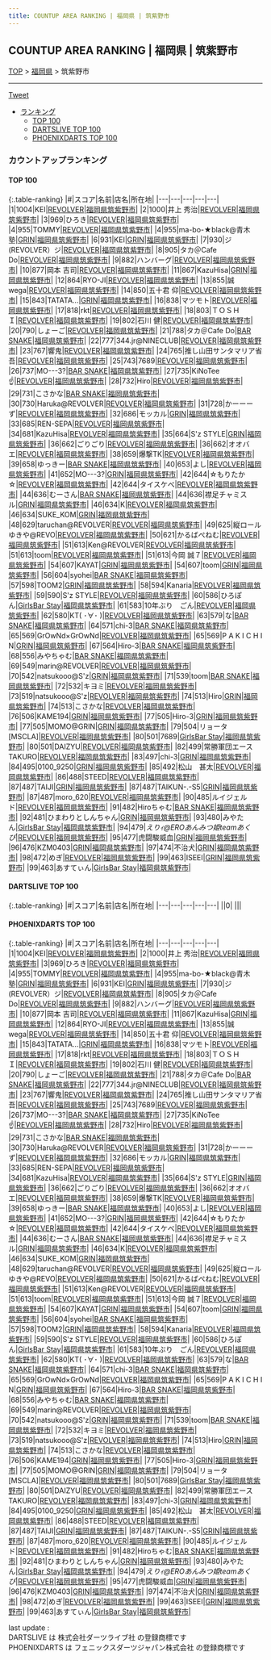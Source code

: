 ```yaml
---
title: COUNTUP AREA RANKING | 福岡県 | 筑紫野市
---
```

## COUNTUP AREA RANKING | 福岡県 | 筑紫野市

[TOP](/darts/rank/) > [福岡県](/darts/rank/福岡県/) > 筑紫野市

___

<a href="https://twitter.com/share?ref_src=twsrc%5Etfw" data-text="COUNTUP AREA RANKING | 福岡県筑紫野市" class="twitter-share-button" data-hashtags="DARTSLIVE,PHOENIXDARTS,darts,ダーツ" data-show-count="false">Tweet</a>

* [ランキング](#カウントアップランキング)
    * [TOP 100](#top-100)
    * [DARTSLIVE TOP 100](#dartslive-top-100)
    * [PHOENIXDARTS TOP 100](#phoenixdarts-top-100)

### カウントアップランキング

#### TOP 100



{:.table-ranking}
|#|スコア|名前|店名|所在地|
|---|---|---|---|---|
|1|1004|<span class="rank-name-pd">KEI</span>|<a href="https://vs.phoenixdarts.com/jp/shop/shopDetailInfo/s_86207?s_seq=86207">REVOLVER</a>|<a href="/darts/rank/福岡県/筑紫野市">福岡県筑紫野市</a>|
|2|1000|<span class="rank-name-pd">井上 秀治</span>|<a href="https://vs.phoenixdarts.com/jp/shop/shopDetailInfo/s_86207?s_seq=86207">REVOLVER</a>|<a href="/darts/rank/福岡県/筑紫野市">福岡県筑紫野市</a>|
|3|969|<span class="rank-name-pd">ひろき</span>|<a href="https://vs.phoenixdarts.com/jp/shop/shopDetailInfo/s_86207?s_seq=86207">REVOLVER</a>|<a href="/darts/rank/福岡県/筑紫野市">福岡県筑紫野市</a>|
|4|955|<span class="rank-name-pd">TOMMY</span>|<a href="https://vs.phoenixdarts.com/jp/shop/shopDetailInfo/s_86207?s_seq=86207">REVOLVER</a>|<a href="/darts/rank/福岡県/筑紫野市">福岡県筑紫野市</a>|
|4|955|<span class="rank-name-pd">ma-bo-★black@青木塾</span>|<a href="https://vs.phoenixdarts.com/jp/shop/shopDetailInfo/s_85645?s_seq=85645">GRIN</a>|<a href="/darts/rank/福岡県/筑紫野市">福岡県筑紫野市</a>|
|6|931|<span class="rank-name-pd">KEI</span>|<a href="https://vs.phoenixdarts.com/jp/shop/shopDetailInfo/s_85645?s_seq=85645">GRIN</a>|<a href="/darts/rank/福岡県/筑紫野市">福岡県筑紫野市</a>|
|7|930|<span class="rank-name-pd">ジ(REVOLVER）ジ</span>|<a href="https://vs.phoenixdarts.com/jp/shop/shopDetailInfo/s_86207?s_seq=86207">REVOLVER</a>|<a href="/darts/rank/福岡県/筑紫野市">福岡県筑紫野市</a>|
|8|905|<span class="rank-name-pd">タカ＠Cafe Do</span>|<a href="https://vs.phoenixdarts.com/jp/shop/shopDetailInfo/s_86207?s_seq=86207">REVOLVER</a>|<a href="/darts/rank/福岡県/筑紫野市">福岡県筑紫野市</a>|
|9|882|<span class="rank-name-pd">ハンバーグ</span>|<a href="https://vs.phoenixdarts.com/jp/shop/shopDetailInfo/s_86207?s_seq=86207">REVOLVER</a>|<a href="/darts/rank/福岡県/筑紫野市">福岡県筑紫野市</a>|
|10|877|<span class="rank-name-pd">岡本 吉司</span>|<a href="https://vs.phoenixdarts.com/jp/shop/shopDetailInfo/s_86207?s_seq=86207">REVOLVER</a>|<a href="/darts/rank/福岡県/筑紫野市">福岡県筑紫野市</a>|
|11|867|<span class="rank-name-pd">KazuHisa</span>|<a href="https://vs.phoenixdarts.com/jp/shop/shopDetailInfo/s_85645?s_seq=85645">GRIN</a>|<a href="/darts/rank/福岡県/筑紫野市">福岡県筑紫野市</a>|
|12|864|<span class="rank-name-pd">RYO-JI</span>|<a href="https://vs.phoenixdarts.com/jp/shop/shopDetailInfo/s_86207?s_seq=86207">REVOLVER</a>|<a href="/darts/rank/福岡県/筑紫野市">福岡県筑紫野市</a>|
|13|855|<span class="rank-name-pd">誠　wega</span>|<a href="https://vs.phoenixdarts.com/jp/shop/shopDetailInfo/s_86207?s_seq=86207">REVOLVER</a>|<a href="/darts/rank/福岡県/筑紫野市">福岡県筑紫野市</a>|
|14|850|<span class="rank-name-pd"><span class="pro-icon-pd"></span>五十君 仰</span>|<a href="https://vs.phoenixdarts.com/jp/shop/shopDetailInfo/s_86207?s_seq=86207">REVOLVER</a>|<a href="/darts/rank/福岡県/筑紫野市">福岡県筑紫野市</a>|
|15|843|<span class="rank-name-pd">TATATA...</span>|<a href="https://vs.phoenixdarts.com/jp/shop/shopDetailInfo/s_85645?s_seq=85645">GRIN</a>|<a href="/darts/rank/福岡県/筑紫野市">福岡県筑紫野市</a>|
|16|838|<span class="rank-name-pd">マツモト</span>|<a href="https://vs.phoenixdarts.com/jp/shop/shopDetailInfo/s_86207?s_seq=86207">REVOLVER</a>|<a href="/darts/rank/福岡県/筑紫野市">福岡県筑紫野市</a>|
|17|818|<span class="rank-name-pd">rkt</span>|<a href="https://vs.phoenixdarts.com/jp/shop/shopDetailInfo/s_86207?s_seq=86207">REVOLVER</a>|<a href="/darts/rank/福岡県/筑紫野市">福岡県筑紫野市</a>|
|18|803|<span class="rank-name-pd">ＴＯＳＨＩ</span>|<a href="https://vs.phoenixdarts.com/jp/shop/shopDetailInfo/s_86207?s_seq=86207">REVOLVER</a>|<a href="/darts/rank/福岡県/筑紫野市">福岡県筑紫野市</a>|
|19|802|<span class="rank-name-pd">石川 健</span>|<a href="https://vs.phoenixdarts.com/jp/shop/shopDetailInfo/s_86207?s_seq=86207">REVOLVER</a>|<a href="/darts/rank/福岡県/筑紫野市">福岡県筑紫野市</a>|
|20|790|<span class="rank-name-pd">しょーご</span>|<a href="https://vs.phoenixdarts.com/jp/shop/shopDetailInfo/s_86207?s_seq=86207">REVOLVER</a>|<a href="/darts/rank/福岡県/筑紫野市">福岡県筑紫野市</a>|
|21|788|<span class="rank-name-pd">タカ＠Cafe Do</span>|<a href="https://vs.phoenixdarts.com/jp/shop/shopDetailInfo/s_85534?s_seq=85534">BAR SNAKE</a>|<a href="/darts/rank/福岡県/筑紫野市">福岡県筑紫野市</a>|
|22|777|<span class="rank-name-pd">344.jr@NINECLUB</span>|<a href="https://vs.phoenixdarts.com/jp/shop/shopDetailInfo/s_86207?s_seq=86207">REVOLVER</a>|<a href="/darts/rank/福岡県/筑紫野市">福岡県筑紫野市</a>|
|23|767|<span class="rank-name-pd">響鬼</span>|<a href="https://vs.phoenixdarts.com/jp/shop/shopDetailInfo/s_86207?s_seq=86207">REVOLVER</a>|<a href="/darts/rank/福岡県/筑紫野市">福岡県筑紫野市</a>|
|24|765|<span class="rank-name-pd">推し山田サンタマリア省吾</span>|<a href="https://vs.phoenixdarts.com/jp/shop/shopDetailInfo/s_86207?s_seq=86207">REVOLVER</a>|<a href="/darts/rank/福岡県/筑紫野市">福岡県筑紫野市</a>|
|25|743|<span class="rank-name-pd">7689</span>|<a href="https://vs.phoenixdarts.com/jp/shop/shopDetailInfo/s_86207?s_seq=86207">REVOLVER</a>|<a href="/darts/rank/福岡県/筑紫野市">福岡県筑紫野市</a>|
|26|737|<span class="rank-name-pd">MO---3?</span>|<a href="https://vs.phoenixdarts.com/jp/shop/shopDetailInfo/s_85534?s_seq=85534">BAR SNAKE</a>|<a href="/darts/rank/福岡県/筑紫野市">福岡県筑紫野市</a>|
|27|735|<span class="rank-name-pd">KiNoTee☝️</span>|<a href="https://vs.phoenixdarts.com/jp/shop/shopDetailInfo/s_86207?s_seq=86207">REVOLVER</a>|<a href="/darts/rank/福岡県/筑紫野市">福岡県筑紫野市</a>|
|28|732|<span class="rank-name-pd">Hiro</span>|<a href="https://vs.phoenixdarts.com/jp/shop/shopDetailInfo/s_86207?s_seq=86207">REVOLVER</a>|<a href="/darts/rank/福岡県/筑紫野市">福岡県筑紫野市</a>|
|29|731|<span class="rank-name-pd">こさかな</span>|<a href="https://vs.phoenixdarts.com/jp/shop/shopDetailInfo/s_85534?s_seq=85534">BAR SNAKE</a>|<a href="/darts/rank/福岡県/筑紫野市">福岡県筑紫野市</a>|
|30|730|<span class="rank-name-pd">Haruka@REVOLVER</span>|<a href="https://vs.phoenixdarts.com/jp/shop/shopDetailInfo/s_86207?s_seq=86207">REVOLVER</a>|<a href="/darts/rank/福岡県/筑紫野市">福岡県筑紫野市</a>|
|31|728|<span class="rank-name-pd">かーーーず</span>|<a href="https://vs.phoenixdarts.com/jp/shop/shopDetailInfo/s_86207?s_seq=86207">REVOLVER</a>|<a href="/darts/rank/福岡県/筑紫野市">福岡県筑紫野市</a>|
|32|686|<span class="rank-name-pd">モッカル</span>|<a href="https://vs.phoenixdarts.com/jp/shop/shopDetailInfo/s_85645?s_seq=85645">GRIN</a>|<a href="/darts/rank/福岡県/筑紫野市">福岡県筑紫野市</a>|
|33|685|<span class="rank-name-pd">REN-SEPA</span>|<a href="https://vs.phoenixdarts.com/jp/shop/shopDetailInfo/s_86207?s_seq=86207">REVOLVER</a>|<a href="/darts/rank/福岡県/筑紫野市">福岡県筑紫野市</a>|
|34|681|<span class="rank-name-pd">KazuHisa</span>|<a href="https://vs.phoenixdarts.com/jp/shop/shopDetailInfo/s_86207?s_seq=86207">REVOLVER</a>|<a href="/darts/rank/福岡県/筑紫野市">福岡県筑紫野市</a>|
|35|664|<span class="rank-name-pd">S&#x27;z STYLE</span>|<a href="https://vs.phoenixdarts.com/jp/shop/shopDetailInfo/s_85645?s_seq=85645">GRIN</a>|<a href="/darts/rank/福岡県/筑紫野市">福岡県筑紫野市</a>|
|36|662|<span class="rank-name-pd">ごりごり</span>|<a href="https://vs.phoenixdarts.com/jp/shop/shopDetailInfo/s_86207?s_seq=86207">REVOLVER</a>|<a href="/darts/rank/福岡県/筑紫野市">福岡県筑紫野市</a>|
|36|662|<span class="rank-name-pd">オオバエ</span>|<a href="https://vs.phoenixdarts.com/jp/shop/shopDetailInfo/s_86207?s_seq=86207">REVOLVER</a>|<a href="/darts/rank/福岡県/筑紫野市">福岡県筑紫野市</a>|
|38|659|<span class="rank-name-pd">爆撃TK</span>|<a href="https://vs.phoenixdarts.com/jp/shop/shopDetailInfo/s_86207?s_seq=86207">REVOLVER</a>|<a href="/darts/rank/福岡県/筑紫野市">福岡県筑紫野市</a>|
|39|658|<span class="rank-name-pd">ゆっきー</span>|<a href="https://vs.phoenixdarts.com/jp/shop/shopDetailInfo/s_85534?s_seq=85534">BAR SNAKE</a>|<a href="/darts/rank/福岡県/筑紫野市">福岡県筑紫野市</a>|
|40|653|<span class="rank-name-pd">よし</span>|<a href="https://vs.phoenixdarts.com/jp/shop/shopDetailInfo/s_86207?s_seq=86207">REVOLVER</a>|<a href="/darts/rank/福岡県/筑紫野市">福岡県筑紫野市</a>|
|41|652|<span class="rank-name-pd">MO---3?</span>|<a href="https://vs.phoenixdarts.com/jp/shop/shopDetailInfo/s_85645?s_seq=85645">GRIN</a>|<a href="/darts/rank/福岡県/筑紫野市">福岡県筑紫野市</a>|
|42|644|<span class="rank-name-pd">☆もりたか☆</span>|<a href="https://vs.phoenixdarts.com/jp/shop/shopDetailInfo/s_86207?s_seq=86207">REVOLVER</a>|<a href="/darts/rank/福岡県/筑紫野市">福岡県筑紫野市</a>|
|42|644|<span class="rank-name-pd">タイスケべ</span>|<a href="https://vs.phoenixdarts.com/jp/shop/shopDetailInfo/s_86207?s_seq=86207">REVOLVER</a>|<a href="/darts/rank/福岡県/筑紫野市">福岡県筑紫野市</a>|
|44|636|<span class="rank-name-pd">むーさん</span>|<a href="https://vs.phoenixdarts.com/jp/shop/shopDetailInfo/s_85534?s_seq=85534">BAR SNAKE</a>|<a href="/darts/rank/福岡県/筑紫野市">福岡県筑紫野市</a>|
|44|636|<span class="rank-name-pd">襟足チャミスル</span>|<a href="https://vs.phoenixdarts.com/jp/shop/shopDetailInfo/s_85645?s_seq=85645">GRIN</a>|<a href="/darts/rank/福岡県/筑紫野市">福岡県筑紫野市</a>|
|46|634|<span class="rank-name-pd">K</span>|<a href="https://vs.phoenixdarts.com/jp/shop/shopDetailInfo/s_86207?s_seq=86207">REVOLVER</a>|<a href="/darts/rank/福岡県/筑紫野市">福岡県筑紫野市</a>|
|46|634|<span class="rank-name-pd">SUKE_KOM</span>|<a href="https://vs.phoenixdarts.com/jp/shop/shopDetailInfo/s_85645?s_seq=85645">GRIN</a>|<a href="/darts/rank/福岡県/筑紫野市">福岡県筑紫野市</a>|
|48|629|<span class="rank-name-pd">taruchan@REVOLVER</span>|<a href="https://vs.phoenixdarts.com/jp/shop/shopDetailInfo/s_86207?s_seq=86207">REVOLVER</a>|<a href="/darts/rank/福岡県/筑紫野市">福岡県筑紫野市</a>|
|49|625|<span class="rank-name-pd">縦ロールゆきや@REVO</span>|<a href="https://vs.phoenixdarts.com/jp/shop/shopDetailInfo/s_86207?s_seq=86207">REVOLVER</a>|<a href="/darts/rank/福岡県/筑紫野市">福岡県筑紫野市</a>|
|50|621|<span class="rank-name-pd">かるばぺねむ</span>|<a href="https://vs.phoenixdarts.com/jp/shop/shopDetailInfo/s_86207?s_seq=86207">REVOLVER</a>|<a href="/darts/rank/福岡県/筑紫野市">福岡県筑紫野市</a>|
|51|613|<span class="rank-name-pd">Ken@REVOLVER</span>|<a href="https://vs.phoenixdarts.com/jp/shop/shopDetailInfo/s_86207?s_seq=86207">REVOLVER</a>|<a href="/darts/rank/福岡県/筑紫野市">福岡県筑紫野市</a>|
|51|613|<span class="rank-name-pd">toom</span>|<a href="https://vs.phoenixdarts.com/jp/shop/shopDetailInfo/s_86207?s_seq=86207">REVOLVER</a>|<a href="/darts/rank/福岡県/筑紫野市">福岡県筑紫野市</a>|
|51|613|<span class="rank-name-pd">今岡 誠７</span>|<a href="https://vs.phoenixdarts.com/jp/shop/shopDetailInfo/s_86207?s_seq=86207">REVOLVER</a>|<a href="/darts/rank/福岡県/筑紫野市">福岡県筑紫野市</a>|
|54|607|<span class="rank-name-pd">KAYAT</span>|<a href="https://vs.phoenixdarts.com/jp/shop/shopDetailInfo/s_85645?s_seq=85645">GRIN</a>|<a href="/darts/rank/福岡県/筑紫野市">福岡県筑紫野市</a>|
|54|607|<span class="rank-name-pd">toom</span>|<a href="https://vs.phoenixdarts.com/jp/shop/shopDetailInfo/s_85645?s_seq=85645">GRIN</a>|<a href="/darts/rank/福岡県/筑紫野市">福岡県筑紫野市</a>|
|56|604|<span class="rank-name-pd">syohei</span>|<a href="https://vs.phoenixdarts.com/jp/shop/shopDetailInfo/s_85534?s_seq=85534">BAR SNAKE</a>|<a href="/darts/rank/福岡県/筑紫野市">福岡県筑紫野市</a>|
|57|598|<span class="rank-name-pd">TOOM2</span>|<a href="https://vs.phoenixdarts.com/jp/shop/shopDetailInfo/s_85645?s_seq=85645">GRIN</a>|<a href="/darts/rank/福岡県/筑紫野市">福岡県筑紫野市</a>|
|58|594|<span class="rank-name-pd">Kanaria</span>|<a href="https://vs.phoenixdarts.com/jp/shop/shopDetailInfo/s_86207?s_seq=86207">REVOLVER</a>|<a href="/darts/rank/福岡県/筑紫野市">福岡県筑紫野市</a>|
|59|590|<span class="rank-name-pd">S&#x27;z STYLE</span>|<a href="https://vs.phoenixdarts.com/jp/shop/shopDetailInfo/s_86207?s_seq=86207">REVOLVER</a>|<a href="/darts/rank/福岡県/筑紫野市">福岡県筑紫野市</a>|
|60|586|<span class="rank-name-pd">ひろぽん</span>|<a href="https://vs.phoenixdarts.com/jp/shop/shopDetailInfo/s_85653?s_seq=85653">GirlsBar Stay</a>|<a href="/darts/rank/福岡県/筑紫野市">福岡県筑紫野市</a>|
|61|583|<span class="rank-name-pd">10年ぶり　ごん</span>|<a href="https://vs.phoenixdarts.com/jp/shop/shopDetailInfo/s_86207?s_seq=86207">REVOLVER</a>|<a href="/darts/rank/福岡県/筑紫野市">福岡県筑紫野市</a>|
|62|580|<span class="rank-name-pd">KT( ･∀･ )</span>|<a href="https://vs.phoenixdarts.com/jp/shop/shopDetailInfo/s_86207?s_seq=86207">REVOLVER</a>|<a href="/darts/rank/福岡県/筑紫野市">福岡県筑紫野市</a>|
|63|579|<span class="rank-name-pd">な</span>|<a href="https://vs.phoenixdarts.com/jp/shop/shopDetailInfo/s_85534?s_seq=85534">BAR SNAKE</a>|<a href="/darts/rank/福岡県/筑紫野市">福岡県筑紫野市</a>|
|64|571|<span class="rank-name-pd">chi-3</span>|<a href="https://vs.phoenixdarts.com/jp/shop/shopDetailInfo/s_85534?s_seq=85534">BAR SNAKE</a>|<a href="/darts/rank/福岡県/筑紫野市">福岡県筑紫野市</a>|
|65|569|<span class="rank-name-pd">GrOwNd×GrOwNd</span>|<a href="https://vs.phoenixdarts.com/jp/shop/shopDetailInfo/s_86207?s_seq=86207">REVOLVER</a>|<a href="/darts/rank/福岡県/筑紫野市">福岡県筑紫野市</a>|
|65|569|<span class="rank-name-pd">P A K I C H I N</span>|<a href="https://vs.phoenixdarts.com/jp/shop/shopDetailInfo/s_85645?s_seq=85645">GRIN</a>|<a href="/darts/rank/福岡県/筑紫野市">福岡県筑紫野市</a>|
|67|564|<span class="rank-name-pd">Hiro-3</span>|<a href="https://vs.phoenixdarts.com/jp/shop/shopDetailInfo/s_85534?s_seq=85534">BAR SNAKE</a>|<a href="/darts/rank/福岡県/筑紫野市">福岡県筑紫野市</a>|
|68|556|<span class="rank-name-pd">みやちゃむ</span>|<a href="https://vs.phoenixdarts.com/jp/shop/shopDetailInfo/s_85534?s_seq=85534">BAR SNAKE</a>|<a href="/darts/rank/福岡県/筑紫野市">福岡県筑紫野市</a>|
|69|549|<span class="rank-name-pd">marin@REVOLVER</span>|<a href="https://vs.phoenixdarts.com/jp/shop/shopDetailInfo/s_86207?s_seq=86207">REVOLVER</a>|<a href="/darts/rank/福岡県/筑紫野市">福岡県筑紫野市</a>|
|70|542|<span class="rank-name-pd">natsukooo@S&#x27;z</span>|<a href="https://vs.phoenixdarts.com/jp/shop/shopDetailInfo/s_85645?s_seq=85645">GRIN</a>|<a href="/darts/rank/福岡県/筑紫野市">福岡県筑紫野市</a>|
|71|539|<span class="rank-name-pd">toom</span>|<a href="https://vs.phoenixdarts.com/jp/shop/shopDetailInfo/s_85534?s_seq=85534">BAR SNAKE</a>|<a href="/darts/rank/福岡県/筑紫野市">福岡県筑紫野市</a>|
|72|532|<span class="rank-name-pd">キヨミ</span>|<a href="https://vs.phoenixdarts.com/jp/shop/shopDetailInfo/s_86207?s_seq=86207">REVOLVER</a>|<a href="/darts/rank/福岡県/筑紫野市">福岡県筑紫野市</a>|
|73|519|<span class="rank-name-pd">natsukooo@S&#x27;z</span>|<a href="https://vs.phoenixdarts.com/jp/shop/shopDetailInfo/s_86207?s_seq=86207">REVOLVER</a>|<a href="/darts/rank/福岡県/筑紫野市">福岡県筑紫野市</a>|
|74|513|<span class="rank-name-pd">Hiro</span>|<a href="https://vs.phoenixdarts.com/jp/shop/shopDetailInfo/s_85645?s_seq=85645">GRIN</a>|<a href="/darts/rank/福岡県/筑紫野市">福岡県筑紫野市</a>|
|74|513|<span class="rank-name-pd">こさかな</span>|<a href="https://vs.phoenixdarts.com/jp/shop/shopDetailInfo/s_86207?s_seq=86207">REVOLVER</a>|<a href="/darts/rank/福岡県/筑紫野市">福岡県筑紫野市</a>|
|76|506|<span class="rank-name-pd">KAME194</span>|<a href="https://vs.phoenixdarts.com/jp/shop/shopDetailInfo/s_85645?s_seq=85645">GRIN</a>|<a href="/darts/rank/福岡県/筑紫野市">福岡県筑紫野市</a>|
|77|505|<span class="rank-name-pd">Hiro-3</span>|<a href="https://vs.phoenixdarts.com/jp/shop/shopDetailInfo/s_85645?s_seq=85645">GRIN</a>|<a href="/darts/rank/福岡県/筑紫野市">福岡県筑紫野市</a>|
|77|505|<span class="rank-name-pd">MOMO@GRIN</span>|<a href="https://vs.phoenixdarts.com/jp/shop/shopDetailInfo/s_85645?s_seq=85645">GRIN</a>|<a href="/darts/rank/福岡県/筑紫野市">福岡県筑紫野市</a>|
|79|504|<span class="rank-name-pd">リョータ[MSCLA]</span>|<a href="https://vs.phoenixdarts.com/jp/shop/shopDetailInfo/s_86207?s_seq=86207">REVOLVER</a>|<a href="/darts/rank/福岡県/筑紫野市">福岡県筑紫野市</a>|
|80|501|<span class="rank-name-pd">7689</span>|<a href="https://vs.phoenixdarts.com/jp/shop/shopDetailInfo/s_85653?s_seq=85653">GirlsBar Stay</a>|<a href="/darts/rank/福岡県/筑紫野市">福岡県筑紫野市</a>|
|80|501|<span class="rank-name-pd">DAIZYU</span>|<a href="https://vs.phoenixdarts.com/jp/shop/shopDetailInfo/s_86207?s_seq=86207">REVOLVER</a>|<a href="/darts/rank/福岡県/筑紫野市">福岡県筑紫野市</a>|
|82|499|<span class="rank-name-pd">常勝軍団エースTAKURO</span>|<a href="https://vs.phoenixdarts.com/jp/shop/shopDetailInfo/s_86207?s_seq=86207">REVOLVER</a>|<a href="/darts/rank/福岡県/筑紫野市">福岡県筑紫野市</a>|
|83|497|<span class="rank-name-pd">chi-3</span>|<a href="https://vs.phoenixdarts.com/jp/shop/shopDetailInfo/s_85645?s_seq=85645">GRIN</a>|<a href="/darts/rank/福岡県/筑紫野市">福岡県筑紫野市</a>|
|84|495|<span class="rank-name-pd">0100_9250</span>|<a href="https://vs.phoenixdarts.com/jp/shop/shopDetailInfo/s_85645?s_seq=85645">GRIN</a>|<a href="/darts/rank/福岡県/筑紫野市">福岡県筑紫野市</a>|
|85|492|<span class="rank-name-pd">松山　甚太</span>|<a href="https://vs.phoenixdarts.com/jp/shop/shopDetailInfo/s_86207?s_seq=86207">REVOLVER</a>|<a href="/darts/rank/福岡県/筑紫野市">福岡県筑紫野市</a>|
|86|488|<span class="rank-name-pd">STEED</span>|<a href="https://vs.phoenixdarts.com/jp/shop/shopDetailInfo/s_86207?s_seq=86207">REVOLVER</a>|<a href="/darts/rank/福岡県/筑紫野市">福岡県筑紫野市</a>|
|87|487|<span class="rank-name-pd">TAIJI</span>|<a href="https://vs.phoenixdarts.com/jp/shop/shopDetailInfo/s_85645?s_seq=85645">GRIN</a>|<a href="/darts/rank/福岡県/筑紫野市">福岡県筑紫野市</a>|
|87|487|<span class="rank-name-pd">TAIKUN-.-S5</span>|<a href="https://vs.phoenixdarts.com/jp/shop/shopDetailInfo/s_85645?s_seq=85645">GRIN</a>|<a href="/darts/rank/福岡県/筑紫野市">福岡県筑紫野市</a>|
|87|487|<span class="rank-name-pd">moro_620</span>|<a href="https://vs.phoenixdarts.com/jp/shop/shopDetailInfo/s_86207?s_seq=86207">REVOLVER</a>|<a href="/darts/rank/福岡県/筑紫野市">福岡県筑紫野市</a>|
|90|485|<span class="rank-name-pd">ルイジェルド</span>|<a href="https://vs.phoenixdarts.com/jp/shop/shopDetailInfo/s_86207?s_seq=86207">REVOLVER</a>|<a href="/darts/rank/福岡県/筑紫野市">福岡県筑紫野市</a>|
|91|482|<span class="rank-name-pd">Hiroちゃむ</span>|<a href="https://vs.phoenixdarts.com/jp/shop/shopDetailInfo/s_85534?s_seq=85534">BAR SNAKE</a>|<a href="/darts/rank/福岡県/筑紫野市">福岡県筑紫野市</a>|
|92|481|<span class="rank-name-pd">ひまわりとしんちゃん</span>|<a href="https://vs.phoenixdarts.com/jp/shop/shopDetailInfo/s_85645?s_seq=85645">GRIN</a>|<a href="/darts/rank/福岡県/筑紫野市">福岡県筑紫野市</a>|
|93|480|<span class="rank-name-pd">みやたん</span>|<a href="https://vs.phoenixdarts.com/jp/shop/shopDetailInfo/s_85653?s_seq=85653">GirlsBar Stay</a>|<a href="/darts/rank/福岡県/筑紫野市">福岡県筑紫野市</a>|
|94|479|<span class="rank-name-pd">*えりｨ@EROあんみつ姫teamあくび*</span>|<a href="https://vs.phoenixdarts.com/jp/shop/shopDetailInfo/s_86207?s_seq=86207">REVOLVER</a>|<a href="/darts/rank/福岡県/筑紫野市">福岡県筑紫野市</a>|
|95|477|<span class="rank-name-pd">虎闘駿威血</span>|<a href="https://vs.phoenixdarts.com/jp/shop/shopDetailInfo/s_85645?s_seq=85645">GRIN</a>|<a href="/darts/rank/福岡県/筑紫野市">福岡県筑紫野市</a>|
|96|476|<span class="rank-name-pd">KZM0403</span>|<a href="https://vs.phoenixdarts.com/jp/shop/shopDetailInfo/s_85645?s_seq=85645">GRIN</a>|<a href="/darts/rank/福岡県/筑紫野市">福岡県筑紫野市</a>|
|97|474|<span class="rank-name-pd">不治犬</span>|<a href="https://vs.phoenixdarts.com/jp/shop/shopDetailInfo/s_85645?s_seq=85645">GRIN</a>|<a href="/darts/rank/福岡県/筑紫野市">福岡県筑紫野市</a>|
|98|472|<span class="rank-name-pd">めぎ</span>|<a href="https://vs.phoenixdarts.com/jp/shop/shopDetailInfo/s_86207?s_seq=86207">REVOLVER</a>|<a href="/darts/rank/福岡県/筑紫野市">福岡県筑紫野市</a>|
|99|463|<span class="rank-name-pd">ISEEI</span>|<a href="https://vs.phoenixdarts.com/jp/shop/shopDetailInfo/s_85645?s_seq=85645">GRIN</a>|<a href="/darts/rank/福岡県/筑紫野市">福岡県筑紫野市</a>|
|99|463|<span class="rank-name-pd">あすてぃん</span>|<a href="https://vs.phoenixdarts.com/jp/shop/shopDetailInfo/s_85653?s_seq=85653">GirlsBar Stay</a>|<a href="/darts/rank/福岡県/筑紫野市">福岡県筑紫野市</a>|


#### DARTSLIVE TOP 100



{:.table-ranking}
|#|スコア|名前|店名|所在地|
|---|---|---|---|---|
||0|<span class="rank-name-dl"> </span>|<a href=""></a>|<a href="/darts/rank//"></a>|


#### PHOENIXDARTS TOP 100



{:.table-ranking}
|#|スコア|名前|店名|所在地|
|---|---|---|---|---|
|1|1004|<span class="rank-name-pd">KEI</span>|<a href="https://vs.phoenixdarts.com/jp/shop/shopDetailInfo/s_86207?s_seq=86207">REVOLVER</a>|<a href="/darts/rank/福岡県/筑紫野市">福岡県筑紫野市</a>|
|2|1000|<span class="rank-name-pd">井上 秀治</span>|<a href="https://vs.phoenixdarts.com/jp/shop/shopDetailInfo/s_86207?s_seq=86207">REVOLVER</a>|<a href="/darts/rank/福岡県/筑紫野市">福岡県筑紫野市</a>|
|3|969|<span class="rank-name-pd">ひろき</span>|<a href="https://vs.phoenixdarts.com/jp/shop/shopDetailInfo/s_86207?s_seq=86207">REVOLVER</a>|<a href="/darts/rank/福岡県/筑紫野市">福岡県筑紫野市</a>|
|4|955|<span class="rank-name-pd">TOMMY</span>|<a href="https://vs.phoenixdarts.com/jp/shop/shopDetailInfo/s_86207?s_seq=86207">REVOLVER</a>|<a href="/darts/rank/福岡県/筑紫野市">福岡県筑紫野市</a>|
|4|955|<span class="rank-name-pd">ma-bo-★black@青木塾</span>|<a href="https://vs.phoenixdarts.com/jp/shop/shopDetailInfo/s_85645?s_seq=85645">GRIN</a>|<a href="/darts/rank/福岡県/筑紫野市">福岡県筑紫野市</a>|
|6|931|<span class="rank-name-pd">KEI</span>|<a href="https://vs.phoenixdarts.com/jp/shop/shopDetailInfo/s_85645?s_seq=85645">GRIN</a>|<a href="/darts/rank/福岡県/筑紫野市">福岡県筑紫野市</a>|
|7|930|<span class="rank-name-pd">ジ(REVOLVER）ジ</span>|<a href="https://vs.phoenixdarts.com/jp/shop/shopDetailInfo/s_86207?s_seq=86207">REVOLVER</a>|<a href="/darts/rank/福岡県/筑紫野市">福岡県筑紫野市</a>|
|8|905|<span class="rank-name-pd">タカ＠Cafe Do</span>|<a href="https://vs.phoenixdarts.com/jp/shop/shopDetailInfo/s_86207?s_seq=86207">REVOLVER</a>|<a href="/darts/rank/福岡県/筑紫野市">福岡県筑紫野市</a>|
|9|882|<span class="rank-name-pd">ハンバーグ</span>|<a href="https://vs.phoenixdarts.com/jp/shop/shopDetailInfo/s_86207?s_seq=86207">REVOLVER</a>|<a href="/darts/rank/福岡県/筑紫野市">福岡県筑紫野市</a>|
|10|877|<span class="rank-name-pd">岡本 吉司</span>|<a href="https://vs.phoenixdarts.com/jp/shop/shopDetailInfo/s_86207?s_seq=86207">REVOLVER</a>|<a href="/darts/rank/福岡県/筑紫野市">福岡県筑紫野市</a>|
|11|867|<span class="rank-name-pd">KazuHisa</span>|<a href="https://vs.phoenixdarts.com/jp/shop/shopDetailInfo/s_85645?s_seq=85645">GRIN</a>|<a href="/darts/rank/福岡県/筑紫野市">福岡県筑紫野市</a>|
|12|864|<span class="rank-name-pd">RYO-JI</span>|<a href="https://vs.phoenixdarts.com/jp/shop/shopDetailInfo/s_86207?s_seq=86207">REVOLVER</a>|<a href="/darts/rank/福岡県/筑紫野市">福岡県筑紫野市</a>|
|13|855|<span class="rank-name-pd">誠　wega</span>|<a href="https://vs.phoenixdarts.com/jp/shop/shopDetailInfo/s_86207?s_seq=86207">REVOLVER</a>|<a href="/darts/rank/福岡県/筑紫野市">福岡県筑紫野市</a>|
|14|850|<span class="rank-name-pd"><span class="pro-icon-pd"></span>五十君 仰</span>|<a href="https://vs.phoenixdarts.com/jp/shop/shopDetailInfo/s_86207?s_seq=86207">REVOLVER</a>|<a href="/darts/rank/福岡県/筑紫野市">福岡県筑紫野市</a>|
|15|843|<span class="rank-name-pd">TATATA...</span>|<a href="https://vs.phoenixdarts.com/jp/shop/shopDetailInfo/s_85645?s_seq=85645">GRIN</a>|<a href="/darts/rank/福岡県/筑紫野市">福岡県筑紫野市</a>|
|16|838|<span class="rank-name-pd">マツモト</span>|<a href="https://vs.phoenixdarts.com/jp/shop/shopDetailInfo/s_86207?s_seq=86207">REVOLVER</a>|<a href="/darts/rank/福岡県/筑紫野市">福岡県筑紫野市</a>|
|17|818|<span class="rank-name-pd">rkt</span>|<a href="https://vs.phoenixdarts.com/jp/shop/shopDetailInfo/s_86207?s_seq=86207">REVOLVER</a>|<a href="/darts/rank/福岡県/筑紫野市">福岡県筑紫野市</a>|
|18|803|<span class="rank-name-pd">ＴＯＳＨＩ</span>|<a href="https://vs.phoenixdarts.com/jp/shop/shopDetailInfo/s_86207?s_seq=86207">REVOLVER</a>|<a href="/darts/rank/福岡県/筑紫野市">福岡県筑紫野市</a>|
|19|802|<span class="rank-name-pd">石川 健</span>|<a href="https://vs.phoenixdarts.com/jp/shop/shopDetailInfo/s_86207?s_seq=86207">REVOLVER</a>|<a href="/darts/rank/福岡県/筑紫野市">福岡県筑紫野市</a>|
|20|790|<span class="rank-name-pd">しょーご</span>|<a href="https://vs.phoenixdarts.com/jp/shop/shopDetailInfo/s_86207?s_seq=86207">REVOLVER</a>|<a href="/darts/rank/福岡県/筑紫野市">福岡県筑紫野市</a>|
|21|788|<span class="rank-name-pd">タカ＠Cafe Do</span>|<a href="https://vs.phoenixdarts.com/jp/shop/shopDetailInfo/s_85534?s_seq=85534">BAR SNAKE</a>|<a href="/darts/rank/福岡県/筑紫野市">福岡県筑紫野市</a>|
|22|777|<span class="rank-name-pd">344.jr@NINECLUB</span>|<a href="https://vs.phoenixdarts.com/jp/shop/shopDetailInfo/s_86207?s_seq=86207">REVOLVER</a>|<a href="/darts/rank/福岡県/筑紫野市">福岡県筑紫野市</a>|
|23|767|<span class="rank-name-pd">響鬼</span>|<a href="https://vs.phoenixdarts.com/jp/shop/shopDetailInfo/s_86207?s_seq=86207">REVOLVER</a>|<a href="/darts/rank/福岡県/筑紫野市">福岡県筑紫野市</a>|
|24|765|<span class="rank-name-pd">推し山田サンタマリア省吾</span>|<a href="https://vs.phoenixdarts.com/jp/shop/shopDetailInfo/s_86207?s_seq=86207">REVOLVER</a>|<a href="/darts/rank/福岡県/筑紫野市">福岡県筑紫野市</a>|
|25|743|<span class="rank-name-pd">7689</span>|<a href="https://vs.phoenixdarts.com/jp/shop/shopDetailInfo/s_86207?s_seq=86207">REVOLVER</a>|<a href="/darts/rank/福岡県/筑紫野市">福岡県筑紫野市</a>|
|26|737|<span class="rank-name-pd">MO---3?</span>|<a href="https://vs.phoenixdarts.com/jp/shop/shopDetailInfo/s_85534?s_seq=85534">BAR SNAKE</a>|<a href="/darts/rank/福岡県/筑紫野市">福岡県筑紫野市</a>|
|27|735|<span class="rank-name-pd">KiNoTee☝️</span>|<a href="https://vs.phoenixdarts.com/jp/shop/shopDetailInfo/s_86207?s_seq=86207">REVOLVER</a>|<a href="/darts/rank/福岡県/筑紫野市">福岡県筑紫野市</a>|
|28|732|<span class="rank-name-pd">Hiro</span>|<a href="https://vs.phoenixdarts.com/jp/shop/shopDetailInfo/s_86207?s_seq=86207">REVOLVER</a>|<a href="/darts/rank/福岡県/筑紫野市">福岡県筑紫野市</a>|
|29|731|<span class="rank-name-pd">こさかな</span>|<a href="https://vs.phoenixdarts.com/jp/shop/shopDetailInfo/s_85534?s_seq=85534">BAR SNAKE</a>|<a href="/darts/rank/福岡県/筑紫野市">福岡県筑紫野市</a>|
|30|730|<span class="rank-name-pd">Haruka@REVOLVER</span>|<a href="https://vs.phoenixdarts.com/jp/shop/shopDetailInfo/s_86207?s_seq=86207">REVOLVER</a>|<a href="/darts/rank/福岡県/筑紫野市">福岡県筑紫野市</a>|
|31|728|<span class="rank-name-pd">かーーーず</span>|<a href="https://vs.phoenixdarts.com/jp/shop/shopDetailInfo/s_86207?s_seq=86207">REVOLVER</a>|<a href="/darts/rank/福岡県/筑紫野市">福岡県筑紫野市</a>|
|32|686|<span class="rank-name-pd">モッカル</span>|<a href="https://vs.phoenixdarts.com/jp/shop/shopDetailInfo/s_85645?s_seq=85645">GRIN</a>|<a href="/darts/rank/福岡県/筑紫野市">福岡県筑紫野市</a>|
|33|685|<span class="rank-name-pd">REN-SEPA</span>|<a href="https://vs.phoenixdarts.com/jp/shop/shopDetailInfo/s_86207?s_seq=86207">REVOLVER</a>|<a href="/darts/rank/福岡県/筑紫野市">福岡県筑紫野市</a>|
|34|681|<span class="rank-name-pd">KazuHisa</span>|<a href="https://vs.phoenixdarts.com/jp/shop/shopDetailInfo/s_86207?s_seq=86207">REVOLVER</a>|<a href="/darts/rank/福岡県/筑紫野市">福岡県筑紫野市</a>|
|35|664|<span class="rank-name-pd">S&#x27;z STYLE</span>|<a href="https://vs.phoenixdarts.com/jp/shop/shopDetailInfo/s_85645?s_seq=85645">GRIN</a>|<a href="/darts/rank/福岡県/筑紫野市">福岡県筑紫野市</a>|
|36|662|<span class="rank-name-pd">ごりごり</span>|<a href="https://vs.phoenixdarts.com/jp/shop/shopDetailInfo/s_86207?s_seq=86207">REVOLVER</a>|<a href="/darts/rank/福岡県/筑紫野市">福岡県筑紫野市</a>|
|36|662|<span class="rank-name-pd">オオバエ</span>|<a href="https://vs.phoenixdarts.com/jp/shop/shopDetailInfo/s_86207?s_seq=86207">REVOLVER</a>|<a href="/darts/rank/福岡県/筑紫野市">福岡県筑紫野市</a>|
|38|659|<span class="rank-name-pd">爆撃TK</span>|<a href="https://vs.phoenixdarts.com/jp/shop/shopDetailInfo/s_86207?s_seq=86207">REVOLVER</a>|<a href="/darts/rank/福岡県/筑紫野市">福岡県筑紫野市</a>|
|39|658|<span class="rank-name-pd">ゆっきー</span>|<a href="https://vs.phoenixdarts.com/jp/shop/shopDetailInfo/s_85534?s_seq=85534">BAR SNAKE</a>|<a href="/darts/rank/福岡県/筑紫野市">福岡県筑紫野市</a>|
|40|653|<span class="rank-name-pd">よし</span>|<a href="https://vs.phoenixdarts.com/jp/shop/shopDetailInfo/s_86207?s_seq=86207">REVOLVER</a>|<a href="/darts/rank/福岡県/筑紫野市">福岡県筑紫野市</a>|
|41|652|<span class="rank-name-pd">MO---3?</span>|<a href="https://vs.phoenixdarts.com/jp/shop/shopDetailInfo/s_85645?s_seq=85645">GRIN</a>|<a href="/darts/rank/福岡県/筑紫野市">福岡県筑紫野市</a>|
|42|644|<span class="rank-name-pd">☆もりたか☆</span>|<a href="https://vs.phoenixdarts.com/jp/shop/shopDetailInfo/s_86207?s_seq=86207">REVOLVER</a>|<a href="/darts/rank/福岡県/筑紫野市">福岡県筑紫野市</a>|
|42|644|<span class="rank-name-pd">タイスケべ</span>|<a href="https://vs.phoenixdarts.com/jp/shop/shopDetailInfo/s_86207?s_seq=86207">REVOLVER</a>|<a href="/darts/rank/福岡県/筑紫野市">福岡県筑紫野市</a>|
|44|636|<span class="rank-name-pd">むーさん</span>|<a href="https://vs.phoenixdarts.com/jp/shop/shopDetailInfo/s_85534?s_seq=85534">BAR SNAKE</a>|<a href="/darts/rank/福岡県/筑紫野市">福岡県筑紫野市</a>|
|44|636|<span class="rank-name-pd">襟足チャミスル</span>|<a href="https://vs.phoenixdarts.com/jp/shop/shopDetailInfo/s_85645?s_seq=85645">GRIN</a>|<a href="/darts/rank/福岡県/筑紫野市">福岡県筑紫野市</a>|
|46|634|<span class="rank-name-pd">K</span>|<a href="https://vs.phoenixdarts.com/jp/shop/shopDetailInfo/s_86207?s_seq=86207">REVOLVER</a>|<a href="/darts/rank/福岡県/筑紫野市">福岡県筑紫野市</a>|
|46|634|<span class="rank-name-pd">SUKE_KOM</span>|<a href="https://vs.phoenixdarts.com/jp/shop/shopDetailInfo/s_85645?s_seq=85645">GRIN</a>|<a href="/darts/rank/福岡県/筑紫野市">福岡県筑紫野市</a>|
|48|629|<span class="rank-name-pd">taruchan@REVOLVER</span>|<a href="https://vs.phoenixdarts.com/jp/shop/shopDetailInfo/s_86207?s_seq=86207">REVOLVER</a>|<a href="/darts/rank/福岡県/筑紫野市">福岡県筑紫野市</a>|
|49|625|<span class="rank-name-pd">縦ロールゆきや@REVO</span>|<a href="https://vs.phoenixdarts.com/jp/shop/shopDetailInfo/s_86207?s_seq=86207">REVOLVER</a>|<a href="/darts/rank/福岡県/筑紫野市">福岡県筑紫野市</a>|
|50|621|<span class="rank-name-pd">かるばぺねむ</span>|<a href="https://vs.phoenixdarts.com/jp/shop/shopDetailInfo/s_86207?s_seq=86207">REVOLVER</a>|<a href="/darts/rank/福岡県/筑紫野市">福岡県筑紫野市</a>|
|51|613|<span class="rank-name-pd">Ken@REVOLVER</span>|<a href="https://vs.phoenixdarts.com/jp/shop/shopDetailInfo/s_86207?s_seq=86207">REVOLVER</a>|<a href="/darts/rank/福岡県/筑紫野市">福岡県筑紫野市</a>|
|51|613|<span class="rank-name-pd">toom</span>|<a href="https://vs.phoenixdarts.com/jp/shop/shopDetailInfo/s_86207?s_seq=86207">REVOLVER</a>|<a href="/darts/rank/福岡県/筑紫野市">福岡県筑紫野市</a>|
|51|613|<span class="rank-name-pd">今岡 誠７</span>|<a href="https://vs.phoenixdarts.com/jp/shop/shopDetailInfo/s_86207?s_seq=86207">REVOLVER</a>|<a href="/darts/rank/福岡県/筑紫野市">福岡県筑紫野市</a>|
|54|607|<span class="rank-name-pd">KAYAT</span>|<a href="https://vs.phoenixdarts.com/jp/shop/shopDetailInfo/s_85645?s_seq=85645">GRIN</a>|<a href="/darts/rank/福岡県/筑紫野市">福岡県筑紫野市</a>|
|54|607|<span class="rank-name-pd">toom</span>|<a href="https://vs.phoenixdarts.com/jp/shop/shopDetailInfo/s_85645?s_seq=85645">GRIN</a>|<a href="/darts/rank/福岡県/筑紫野市">福岡県筑紫野市</a>|
|56|604|<span class="rank-name-pd">syohei</span>|<a href="https://vs.phoenixdarts.com/jp/shop/shopDetailInfo/s_85534?s_seq=85534">BAR SNAKE</a>|<a href="/darts/rank/福岡県/筑紫野市">福岡県筑紫野市</a>|
|57|598|<span class="rank-name-pd">TOOM2</span>|<a href="https://vs.phoenixdarts.com/jp/shop/shopDetailInfo/s_85645?s_seq=85645">GRIN</a>|<a href="/darts/rank/福岡県/筑紫野市">福岡県筑紫野市</a>|
|58|594|<span class="rank-name-pd">Kanaria</span>|<a href="https://vs.phoenixdarts.com/jp/shop/shopDetailInfo/s_86207?s_seq=86207">REVOLVER</a>|<a href="/darts/rank/福岡県/筑紫野市">福岡県筑紫野市</a>|
|59|590|<span class="rank-name-pd">S&#x27;z STYLE</span>|<a href="https://vs.phoenixdarts.com/jp/shop/shopDetailInfo/s_86207?s_seq=86207">REVOLVER</a>|<a href="/darts/rank/福岡県/筑紫野市">福岡県筑紫野市</a>|
|60|586|<span class="rank-name-pd">ひろぽん</span>|<a href="https://vs.phoenixdarts.com/jp/shop/shopDetailInfo/s_85653?s_seq=85653">GirlsBar Stay</a>|<a href="/darts/rank/福岡県/筑紫野市">福岡県筑紫野市</a>|
|61|583|<span class="rank-name-pd">10年ぶり　ごん</span>|<a href="https://vs.phoenixdarts.com/jp/shop/shopDetailInfo/s_86207?s_seq=86207">REVOLVER</a>|<a href="/darts/rank/福岡県/筑紫野市">福岡県筑紫野市</a>|
|62|580|<span class="rank-name-pd">KT( ･∀･ )</span>|<a href="https://vs.phoenixdarts.com/jp/shop/shopDetailInfo/s_86207?s_seq=86207">REVOLVER</a>|<a href="/darts/rank/福岡県/筑紫野市">福岡県筑紫野市</a>|
|63|579|<span class="rank-name-pd">な</span>|<a href="https://vs.phoenixdarts.com/jp/shop/shopDetailInfo/s_85534?s_seq=85534">BAR SNAKE</a>|<a href="/darts/rank/福岡県/筑紫野市">福岡県筑紫野市</a>|
|64|571|<span class="rank-name-pd">chi-3</span>|<a href="https://vs.phoenixdarts.com/jp/shop/shopDetailInfo/s_85534?s_seq=85534">BAR SNAKE</a>|<a href="/darts/rank/福岡県/筑紫野市">福岡県筑紫野市</a>|
|65|569|<span class="rank-name-pd">GrOwNd×GrOwNd</span>|<a href="https://vs.phoenixdarts.com/jp/shop/shopDetailInfo/s_86207?s_seq=86207">REVOLVER</a>|<a href="/darts/rank/福岡県/筑紫野市">福岡県筑紫野市</a>|
|65|569|<span class="rank-name-pd">P A K I C H I N</span>|<a href="https://vs.phoenixdarts.com/jp/shop/shopDetailInfo/s_85645?s_seq=85645">GRIN</a>|<a href="/darts/rank/福岡県/筑紫野市">福岡県筑紫野市</a>|
|67|564|<span class="rank-name-pd">Hiro-3</span>|<a href="https://vs.phoenixdarts.com/jp/shop/shopDetailInfo/s_85534?s_seq=85534">BAR SNAKE</a>|<a href="/darts/rank/福岡県/筑紫野市">福岡県筑紫野市</a>|
|68|556|<span class="rank-name-pd">みやちゃむ</span>|<a href="https://vs.phoenixdarts.com/jp/shop/shopDetailInfo/s_85534?s_seq=85534">BAR SNAKE</a>|<a href="/darts/rank/福岡県/筑紫野市">福岡県筑紫野市</a>|
|69|549|<span class="rank-name-pd">marin@REVOLVER</span>|<a href="https://vs.phoenixdarts.com/jp/shop/shopDetailInfo/s_86207?s_seq=86207">REVOLVER</a>|<a href="/darts/rank/福岡県/筑紫野市">福岡県筑紫野市</a>|
|70|542|<span class="rank-name-pd">natsukooo@S&#x27;z</span>|<a href="https://vs.phoenixdarts.com/jp/shop/shopDetailInfo/s_85645?s_seq=85645">GRIN</a>|<a href="/darts/rank/福岡県/筑紫野市">福岡県筑紫野市</a>|
|71|539|<span class="rank-name-pd">toom</span>|<a href="https://vs.phoenixdarts.com/jp/shop/shopDetailInfo/s_85534?s_seq=85534">BAR SNAKE</a>|<a href="/darts/rank/福岡県/筑紫野市">福岡県筑紫野市</a>|
|72|532|<span class="rank-name-pd">キヨミ</span>|<a href="https://vs.phoenixdarts.com/jp/shop/shopDetailInfo/s_86207?s_seq=86207">REVOLVER</a>|<a href="/darts/rank/福岡県/筑紫野市">福岡県筑紫野市</a>|
|73|519|<span class="rank-name-pd">natsukooo@S&#x27;z</span>|<a href="https://vs.phoenixdarts.com/jp/shop/shopDetailInfo/s_86207?s_seq=86207">REVOLVER</a>|<a href="/darts/rank/福岡県/筑紫野市">福岡県筑紫野市</a>|
|74|513|<span class="rank-name-pd">Hiro</span>|<a href="https://vs.phoenixdarts.com/jp/shop/shopDetailInfo/s_85645?s_seq=85645">GRIN</a>|<a href="/darts/rank/福岡県/筑紫野市">福岡県筑紫野市</a>|
|74|513|<span class="rank-name-pd">こさかな</span>|<a href="https://vs.phoenixdarts.com/jp/shop/shopDetailInfo/s_86207?s_seq=86207">REVOLVER</a>|<a href="/darts/rank/福岡県/筑紫野市">福岡県筑紫野市</a>|
|76|506|<span class="rank-name-pd">KAME194</span>|<a href="https://vs.phoenixdarts.com/jp/shop/shopDetailInfo/s_85645?s_seq=85645">GRIN</a>|<a href="/darts/rank/福岡県/筑紫野市">福岡県筑紫野市</a>|
|77|505|<span class="rank-name-pd">Hiro-3</span>|<a href="https://vs.phoenixdarts.com/jp/shop/shopDetailInfo/s_85645?s_seq=85645">GRIN</a>|<a href="/darts/rank/福岡県/筑紫野市">福岡県筑紫野市</a>|
|77|505|<span class="rank-name-pd">MOMO@GRIN</span>|<a href="https://vs.phoenixdarts.com/jp/shop/shopDetailInfo/s_85645?s_seq=85645">GRIN</a>|<a href="/darts/rank/福岡県/筑紫野市">福岡県筑紫野市</a>|
|79|504|<span class="rank-name-pd">リョータ[MSCLA]</span>|<a href="https://vs.phoenixdarts.com/jp/shop/shopDetailInfo/s_86207?s_seq=86207">REVOLVER</a>|<a href="/darts/rank/福岡県/筑紫野市">福岡県筑紫野市</a>|
|80|501|<span class="rank-name-pd">7689</span>|<a href="https://vs.phoenixdarts.com/jp/shop/shopDetailInfo/s_85653?s_seq=85653">GirlsBar Stay</a>|<a href="/darts/rank/福岡県/筑紫野市">福岡県筑紫野市</a>|
|80|501|<span class="rank-name-pd">DAIZYU</span>|<a href="https://vs.phoenixdarts.com/jp/shop/shopDetailInfo/s_86207?s_seq=86207">REVOLVER</a>|<a href="/darts/rank/福岡県/筑紫野市">福岡県筑紫野市</a>|
|82|499|<span class="rank-name-pd">常勝軍団エースTAKURO</span>|<a href="https://vs.phoenixdarts.com/jp/shop/shopDetailInfo/s_86207?s_seq=86207">REVOLVER</a>|<a href="/darts/rank/福岡県/筑紫野市">福岡県筑紫野市</a>|
|83|497|<span class="rank-name-pd">chi-3</span>|<a href="https://vs.phoenixdarts.com/jp/shop/shopDetailInfo/s_85645?s_seq=85645">GRIN</a>|<a href="/darts/rank/福岡県/筑紫野市">福岡県筑紫野市</a>|
|84|495|<span class="rank-name-pd">0100_9250</span>|<a href="https://vs.phoenixdarts.com/jp/shop/shopDetailInfo/s_85645?s_seq=85645">GRIN</a>|<a href="/darts/rank/福岡県/筑紫野市">福岡県筑紫野市</a>|
|85|492|<span class="rank-name-pd">松山　甚太</span>|<a href="https://vs.phoenixdarts.com/jp/shop/shopDetailInfo/s_86207?s_seq=86207">REVOLVER</a>|<a href="/darts/rank/福岡県/筑紫野市">福岡県筑紫野市</a>|
|86|488|<span class="rank-name-pd">STEED</span>|<a href="https://vs.phoenixdarts.com/jp/shop/shopDetailInfo/s_86207?s_seq=86207">REVOLVER</a>|<a href="/darts/rank/福岡県/筑紫野市">福岡県筑紫野市</a>|
|87|487|<span class="rank-name-pd">TAIJI</span>|<a href="https://vs.phoenixdarts.com/jp/shop/shopDetailInfo/s_85645?s_seq=85645">GRIN</a>|<a href="/darts/rank/福岡県/筑紫野市">福岡県筑紫野市</a>|
|87|487|<span class="rank-name-pd">TAIKUN-.-S5</span>|<a href="https://vs.phoenixdarts.com/jp/shop/shopDetailInfo/s_85645?s_seq=85645">GRIN</a>|<a href="/darts/rank/福岡県/筑紫野市">福岡県筑紫野市</a>|
|87|487|<span class="rank-name-pd">moro_620</span>|<a href="https://vs.phoenixdarts.com/jp/shop/shopDetailInfo/s_86207?s_seq=86207">REVOLVER</a>|<a href="/darts/rank/福岡県/筑紫野市">福岡県筑紫野市</a>|
|90|485|<span class="rank-name-pd">ルイジェルド</span>|<a href="https://vs.phoenixdarts.com/jp/shop/shopDetailInfo/s_86207?s_seq=86207">REVOLVER</a>|<a href="/darts/rank/福岡県/筑紫野市">福岡県筑紫野市</a>|
|91|482|<span class="rank-name-pd">Hiroちゃむ</span>|<a href="https://vs.phoenixdarts.com/jp/shop/shopDetailInfo/s_85534?s_seq=85534">BAR SNAKE</a>|<a href="/darts/rank/福岡県/筑紫野市">福岡県筑紫野市</a>|
|92|481|<span class="rank-name-pd">ひまわりとしんちゃん</span>|<a href="https://vs.phoenixdarts.com/jp/shop/shopDetailInfo/s_85645?s_seq=85645">GRIN</a>|<a href="/darts/rank/福岡県/筑紫野市">福岡県筑紫野市</a>|
|93|480|<span class="rank-name-pd">みやたん</span>|<a href="https://vs.phoenixdarts.com/jp/shop/shopDetailInfo/s_85653?s_seq=85653">GirlsBar Stay</a>|<a href="/darts/rank/福岡県/筑紫野市">福岡県筑紫野市</a>|
|94|479|<span class="rank-name-pd">*えりｨ@EROあんみつ姫teamあくび*</span>|<a href="https://vs.phoenixdarts.com/jp/shop/shopDetailInfo/s_86207?s_seq=86207">REVOLVER</a>|<a href="/darts/rank/福岡県/筑紫野市">福岡県筑紫野市</a>|
|95|477|<span class="rank-name-pd">虎闘駿威血</span>|<a href="https://vs.phoenixdarts.com/jp/shop/shopDetailInfo/s_85645?s_seq=85645">GRIN</a>|<a href="/darts/rank/福岡県/筑紫野市">福岡県筑紫野市</a>|
|96|476|<span class="rank-name-pd">KZM0403</span>|<a href="https://vs.phoenixdarts.com/jp/shop/shopDetailInfo/s_85645?s_seq=85645">GRIN</a>|<a href="/darts/rank/福岡県/筑紫野市">福岡県筑紫野市</a>|
|97|474|<span class="rank-name-pd">不治犬</span>|<a href="https://vs.phoenixdarts.com/jp/shop/shopDetailInfo/s_85645?s_seq=85645">GRIN</a>|<a href="/darts/rank/福岡県/筑紫野市">福岡県筑紫野市</a>|
|98|472|<span class="rank-name-pd">めぎ</span>|<a href="https://vs.phoenixdarts.com/jp/shop/shopDetailInfo/s_86207?s_seq=86207">REVOLVER</a>|<a href="/darts/rank/福岡県/筑紫野市">福岡県筑紫野市</a>|
|99|463|<span class="rank-name-pd">ISEEI</span>|<a href="https://vs.phoenixdarts.com/jp/shop/shopDetailInfo/s_85645?s_seq=85645">GRIN</a>|<a href="/darts/rank/福岡県/筑紫野市">福岡県筑紫野市</a>|
|99|463|<span class="rank-name-pd">あすてぃん</span>|<a href="https://vs.phoenixdarts.com/jp/shop/shopDetailInfo/s_85653?s_seq=85653">GirlsBar Stay</a>|<a href="/darts/rank/福岡県/筑紫野市">福岡県筑紫野市</a>|


<div class="footer border-top border-gray-light mt-5 pt-3 text-right text-gray">
    last update : <span style="font-weight: italic" id="foot_last_modified"></span><br />
    DARTSLIVE は 株式会社ダーツライブ社 の登録商標です<br />
    PHOENIXDARTS は フェニックスダーツジャパン株式会社 の登録商標です<br />
</div>

<script src="https://cdnjs.cloudflare.com/ajax/libs/jquery.tablesorter/2.31.3/js/jquery.tablesorter.min.js" integrity="sha512-qzgd5cYSZcosqpzpn7zF2ZId8f/8CHmFKZ8j7mU4OUXTNRd5g+ZHBPsgKEwoqxCtdQvExE5LprwwPAgoicguNg==" crossorigin="anonymous" referrerpolicy="no-referrer"></script>
<link rel="stylesheet" href="https://cdnjs.cloudflare.com/ajax/libs/jquery.tablesorter/2.31.3/css/theme.default.min.css" integrity="sha512-wghhOJkjQX0Lh3NSWvNKeZ0ZpNn+SPVXX1Qyc9OCaogADktxrBiBdKGDoqVUOyhStvMBmJQ8ZdMHiR3wuEq8+w==" crossorigin="anonymous" referrerpolicy="no-referrer" />
<script>
$(function() {
    $(".table-ranking").tablesorter({sortList:[[0, 0]]});
    $("#foot_last_modified").text(formatDate(new Date(document.lastModified), 'yyyy-MM-dd HH:mm:ss'));
});
</script>

<script async src="https://platform.twitter.com/widgets.js" charset="utf-8"></script>